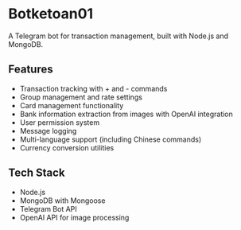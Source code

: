 # Botketoan01

A Telegram bot for transaction management, built with Node.js and MongoDB.

## Features

- Transaction tracking with + and - commands
- Group management and rate settings
- Card management functionality
- Bank information extraction from images with OpenAI integration
- User permission system
- Message logging
- Multi-language support (including Chinese commands)
- Currency conversion utilities

## Tech Stack

- Node.js
- MongoDB with Mongoose
- Telegram Bot API
- OpenAI API for image processing
